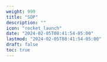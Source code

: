 ```yaml
---
weight: 999
title: "SOP"
description: ""
icon: "rocket_launch"
date: "2024-02-05T08:41:54-05:00"
lastmod: "2024-02-05T08:41:54-05:00"
draft: false
toc: true
---
```

